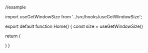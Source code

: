 //example

import useGetWindowSize from '../src/hooks/useGetWindowSize';

export default function Home() {
  const size = useGetWindowSize()


  return (
<!--     <div>
      <h1> width: {size.innerWidth} </h1>
       <h1> heigth: {size.innerHeight} </h1>
    </div> -->
  )
}

